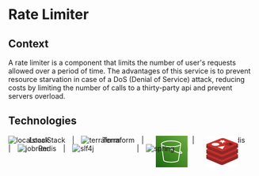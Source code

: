 # Rate Limiter

## Context
A rate limiter is a component that limits the number of user's requests allowed over a period of time.
The advantages of this service is to prevent resource starvation in case of a DoS (Denial of Service) attack, 
reducing costs by limiting the number of calls to a thirty-party api and prevent servers overload.

## Technologies
<span style="margin-right: 10px;">
    <img src="https://cdn.prod.website-files.com/6539036f80ddc9e9a467134e/65546e419e7e9b3f9cf3408c_favicon.png" alt="localstack" style="position: fixed">
    <span style="margin-left: 42px">LocalStack</span>
</span>
<span style="margin-right: 10px;">|</span>
<span style="margin-right: 10px">
    <img src="https://registry.terraform.io/images/favicons/favicon-32x32.png" alt="terraform" style="position: fixed">
    <span style="margin-left: 42px">Terraform</span>
</span>
<span style="margin-right: 10px">|</span>
<span style="margin: 10px">
    <img src="docs/assets/s3-logo.svg" alt="s3" style="position: fixed">
    <span style="margin-left: 42px">S3</span>
</span>
<span style="margin-right: 10px">|</span>
<span style="margin: 10px">
    <img src="docs/assets/redis-svgrepo-com.svg" alt="redis" style="position: fixed">
    <span style="margin-left: 42px">Redis</span>
</span>
<span style="margin-right: 10px">|</span>
<span style="margin-right: 10px">
    <img src="https://www.jobrunr.io/favicon.ico" alt="jobrunr" style="position: fixed">
    <span style="margin-left: 42px">Redis</span>
</span>
<span style="margin-right: 10px">|</span>
<span style="margin-right: 130px">
    <img src="https://slf4j.org/images/logos/SLF4J_72dpi.png" alt="slf4j" style="position: fixed; height: 32px">
</span>
<span style="margin-right: 10px">|</span>
<span>
    <img src="https://spring.io/favicon-32x32.png?v=96334d577af708644f6f0495dd1c7bc8" alt="spring" style="position: fixed">
    <span style="margin-left: 42px">Spring</span>
</span>
